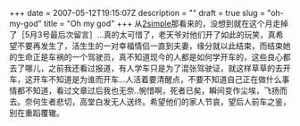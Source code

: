 +++
date = 2007-05-12T19:15:07Z
description = ""
draft = true
slug = "oh-my-god"
title = "Oh my god"
+++
从<a href="http://2simple.cn">2simple</a>那看来的，没想到就在这个月走掉了［5月3号最后次留言］...真的太可惜了，老天爷对他们开了如此的玩笑，真希望不要再发生了，活生生的一对幸福情侣一直到夫妻，缘分就以此结束，而结束她的生命正是车祸的一个驾驶员，真不知道现今的人都是如何学开车的，这些良心都去了哪儿，之前我还看过报道，有人学车只是为了混张驾驶证，就这样草草的去开车，这开车不知道是为谁而开车...人活着要清醒点，不要不知道自己正在做什么事情都不知道，看过文章过后我也无奈..惋惜啊，死者已矣，瞬间变作尘埃，飞扬而去。奈何生者悲切，高堂白发无人送终。希望他们的家人节哀，望后人前车之鉴，别在重蹈覆辙。
